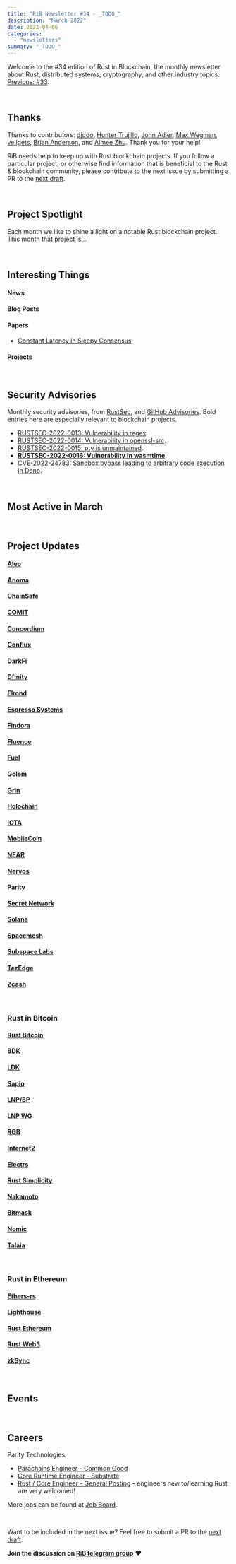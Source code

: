```yaml
---
title: "RiB Newsletter #34 - _TODO_"
description: "March 2022"
date: 2022-04-06
categories:
  - "newsletters"
summary: "_TODO_"
---
```


Welcome to the #34 edition of Rust in Blockchain, the monthly
newsletter about Rust, distributed systems, cryptography, and other
industry topics.
[Previous: #33](/newsletters/rib-newsletter-33/).

&nbsp;

## Thanks

Thanks to contributors:
[djddo],
[Hunter Trujillo],
[John Adler],
[Max Wegman],
[veilgets],
[Brian Anderson], and [Aimee Zhu].
Thank you for your help!

RiB needs help to keep up with Rust blockchain projects. 
If you follow a particular project, or otherwise find information 
that is beneficial to the Rust & blockchain community, 
please contribute to the next issue
by submitting a PR to the [next draft](https://github.com/rust-in-blockchain/Rust-in-Blockchain/tree/master/draft).

[djddo]: https://github.com/djddo
[Hunter Trujillo]: https://github.com/cryptoquick
[John Adler]: https://github.com/adlerjohn
[Max Wegman]: https://github.com/mastermaxy
[veilgets]: https://github.com/veilgets
[Brian Anderson]: https://github.com/brson
[Aimee Zhu]: https://github.com/Aimeedeer

&nbsp;


## Project Spotlight

Each month we like to shine a light on a notable Rust blockchain project. This month that project is…

&nbsp;


## Interesting Things

#### News


#### Blog Posts


#### Papers

- [Constant Latency in Sleepy Consensus](https://eprint.iacr.org/2022/404)

#### Projects


&nbsp;

## Security Advisories

Monthly security advisories, from [RustSec], and [GitHub Advisories].
Bold entries here are especially relevant to blockchain projects.

[RustSec]: https://rustsec.org/advisories/
[GitHub Advisories]: https://github.com/advisories?query=ecosystem%3Arust

- [RUSTSEC-2022-0013: Vulnerability in regex](https://rustsec.org/advisories/RUSTSEC-2022-0013.html).
- [RUSTSEC-2022-0014: Vulnerability in openssl-src](https://rustsec.org/advisories/RUSTSEC-2022-0014.html).
- [RUSTSEC-2022-0015: pty is unmaintained](https://rustsec.org/advisories/RUSTSEC-2022-0015.html).
- **[RUSTSEC-2022-0016: Vulnerability in wasmtime](https://rustsec.org/advisories/RUSTSEC-2022-0016.html).**
- [CVE-2022-24783: Sandbox bypass leading to arbitrary code execution in Deno](https://github.com/advisories/GHSA-838h-jqp6-cf2f).

&nbsp;

## Most Active in March

&nbsp;

## Project Updates

<!-- NB: This list needs to be kept in sync with rib-bible.md / rib-config.toml -->

#### [Aleo](https://github.com/AleoHQ)

#### [Anoma](https://github.com/anoma)

#### [ChainSafe](https://github.com/ChainSafe)

#### [COMIT](https://github.com/comit-network)

#### [Concordium](https://github.com/Concordium)

#### [Conflux](https://github.com/Conflux-Chain)

#### [DarkFi](https://dark.fi)

#### [Dfinity](https://github.com/dfinity)

#### [Elrond](https://github.com/ElrondNetwork)

#### [Espresso Systems](https://github.com/EspressoSystems)

#### [Findora](https://github.com/FindoraNetwork)

#### [Fluence](https://github.com/fluencelabs)

#### [Fuel](https://github.com/FuelLabs)

#### [Golem](https://github.com/golemfactory)

#### [Grin](https://github.com/mimblewimble/grin)

#### [Holochain](https://github.com/holochain/)

#### [IOTA](https://github.com/iotaledger)

#### [MobileCoin](https://github.com/mobilecoinfoundation)

#### [NEAR](https://github.com/nearprotocol/nearcore)

#### [Nervos](https://github.com/nervosnetwork)

#### [Parity](https://github.com/paritytech)

#### [Secret Network](https://github.com/enigmampc/SecretNetwork)

#### [Solana](https://github.com/solana-labs/solana)

#### [Spacemesh](https://github.com/spacemeshos)

#### [Subspace Labs](https://github.com/subspace)

#### [TezEdge](https://github.com/tezedge)

#### [Zcash](https://github.com/zcash)


&nbsp;

### Rust in Bitcoin

#### [Rust Bitcoin](https://github.com/rust-bitcoin/rust-bitcoin)

#### [BDK](https://github.com/bitcoindevkit/bdk)

#### [LDK](https://github.com/lightningdevkit/rust-lightning)

#### [Sapio](https://github.com/sapio-lang/sapio)

#### [LNP/BP](https://github.com/LNP-BP)

#### [LNP WG](https://github.com/LNP-WG)

#### [RGB](https://github.com/rgb-wg)

#### [Internet2](https://github.com/internet2-wg/)

#### [Electrs](https://github.com/romanz/electrs)

#### [Rust Simplicity](https://github.com/ElementsProject/rust-simplicity)

#### [Nakamoto](https://github.com/cloudhead/nakamoto)

#### [Bitmask](https://github.com/diba-io/bitmask-core)

#### [Nomic](https://github.com/nomic-io)

#### [Talaia](https://github.com/talaia-labs/rust-teos)


&nbsp;

### Rust in Ethereum

#### [Ethers-rs](https://github.com/gakonst/ethers-rs)

#### [Lighthouse](https://github.com/sigp/lighthouse)

#### [Rust Ethereum](https://github.com/rust-ethereum)

#### [Rust Web3](https://github.com/tomusdrw/rust-web3)

#### [zkSync](https://github.com/matter-labs/zksync)


&nbsp;

## Events

<!--

Dec 1-2 | Online

[Event Sample](https://event.sample)

-->



&nbsp;

## Careers

<!--

Company name | Location A, B, Remote
- [Job 1](https://job.one)
- [Job 2](https://job.two)

-->

Parity Technologies
- [Parachains Engineer - Common Good](https://boards.greenhouse.io/parity/jobs/4794657003)
- [Core Runtime Engineer - Substrate](https://grnh.se/dddd76283us)
- [Rust / Core Engineer - General Posting](https://grnh.se/1cf2de503us) - engineers new to/learning Rust are very welcomed!

More jobs can be found at [Job Board][page-jobboard].

[page-jobboard]: https://rustinblockchain.org/job-board/

&nbsp;

Want to be included in the next issue? Feel free to submit a PR to the
[next draft](https://github.com/rust-in-blockchain/Rust-in-Blockchain/tree/master/draft).

**Join the discussion on [RiB telegram group][ribtg]** **❤️**

[ribtg]: https://t.me/rustinblockchain


